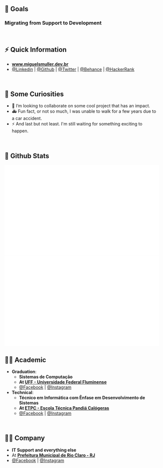 ## :dart: Goals
### **Migrating from Support to Development**
<br/>

## :zap: Quick Information
- **<a href="https://www.miguelsmuller.dev.br" target="_blank">www.miguelsmuller.dev.br</a>**
- <a href="https://www.linkedin.com/in/miguelsmuller" target="_blank">@Linkedin</a> | <a href="https://github.com/miguelsmuller" target="_blank">@Github</a> | <a href="https://twitter.com/miguelsmuller" target="_blank">@Twitter</a> | <a href="https://www.behance.net/miguelsmuller" target="_blank">@Behance</a> | <a href="https://www.hackerrank.com/miguelsmuller" target="_blank">@HackerRank</a>
<br/>

## :speech_balloon: Some Curiosities
- :dancers: I’m looking to collaborate on some cool project that has an impact.
- :ambulance: Fun fact, or not so much, I was unable to walk for a few years due to a car accident.
- :zap: And last but not least. I'm still waiting for something exciting to happen. 
<br/>

## :1st_place_medal: Github Stats
![](https://raw.githubusercontent.com/miguelsmuller/github-stats-transparent/output/generated/overview.svg)
![](https://raw.githubusercontent.com/miguelsmuller/github-stats-transparent/output/generated/languages.svg)
<br/>

## :man_student: Academic
- **Graduation**:
    - **Sistemas de Computação** 
    - **At [UFF - Universidade Federal Fluminense](http://www.ic.uff.br/)**
    - [@Facebook](https://www.facebook.com/informeic) | [@Instagram](https://www.instagram.com/computacao_uff/)
- **Technical**:
    - **Técnico em Informática com Ênfase em Desenvolvimento de Sistemas**
    - **At [ETPC - Escola Técnica Pandiá Calógeras](https://etpc.com.br/)**
    - [@Facebook](https://www.facebook.com/ETPCVR/) | [@Instagram](https://www.instagram.com/ETPCVR/)
<br/>

## :man_technologist: Company
- **IT Support and everything else**
- At **[Prefeitura Municipal de Rio Claro - RJ](https://rioclaro.rj.gov.br/)**
- [@Facebook](https://www.facebook.com/prefeituraderioclarorj) | [@Instagram](https://www.instagram.com/prefeituraderioclarorj/)
